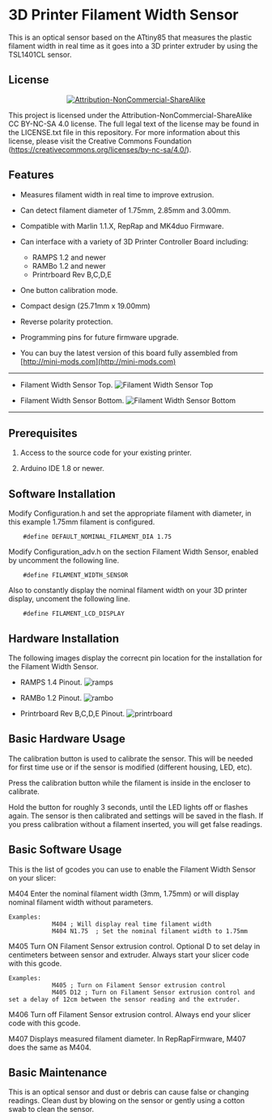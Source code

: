 # 3D Printer Filament Width Sensor
This is an optical sensor based on the ATtiny85 that measures the plastic filament width in real time as it goes into a 3D printer extruder by using the TSL1401CL sensor.

License
-------
<div align="center"><a rel="license" href="https://creativecommons.org/licenses/by-nc-sa/4.0/"><img alt="Attribution-NonCommercial-ShareAlike" style="border-width:0" src="https://i.creativecommons.org/l/by-nc-sa/4.0/88x31.png" /></a><br /></div>

This project is licensed under the Attribution-NonCommercial-ShareAlike CC BY-NC-SA 4.0 license. The full legal text of the license may be found in the LICENSE.txt file in this repository. For more information about this license, please visit 
the Creative Commons Foundation (https://creativecommons.org/licenses/by-nc-sa/4.0/).

Features
--------
* Measures filament width in real time to improve extrusion.

* Can detect filament diameter of 1.75mm, 2.85mm and 3.00mm.

* Compatible with Marlin 1.1.X, RepRap and MK4duo Firmware.

* Can interface with a variety of 3D Printer Controller Board including:
	- RAMPS 1.2 and newer
	- RAMBo 1.2 and newer
	- Printrboard Rev B,C,D,E

* One button calibration mode.

* Compact design (25.71mm x 19.00mm)

* Reverse polarity protection.

* Programming pins for future firmware upgrade.

* You can buy the latest version of this board fully assembled from [http://mini-mods.com](http://mini-mods.com)

----------
* Filament Width Sensor Top.
![Filament Width Sensor Top](pictures/top_white.png)

* Filament Width Sensor Bottom.
![Filament Width Sensor Bottom](pictures/bottom_white.png)
----------

Prerequisites
---------------------
1. Access to the source code for your existing printer.

2. Arduino IDE 1.8 or newer.

Software Installation
---------------------
Modify Configuration.h and set the appropriate filament with diameter, in this example 1.75mm filament is configured.

		#define DEFAULT_NOMINAL_FILAMENT_DIA 1.75 
			
Modify Configuration_adv.h on the section Filament Width Sensor, enabled by uncomment the following line.

		#define FILAMENT_WIDTH_SENSOR
			
Also to constantly display the nominal filament width on your 3D printer display, uncoment the following line.

		#define FILAMENT_LCD_DISPLAY 
			
Hardware Installation
---------------------
The following images display the correcnt pin location for the installation for the Filament Width Sensor.

* RAMPS 1.4 Pinout.
![ramps](pictures/ramps.png)

* RAMBo 1.2 Pinout.
![rambo](pictures/rambo.png)

* Printrboard Rev B,C,D,E Pinout.
![printrboard](pictures/printrboard.png)

Basic Hardware Usage
--------------------
The calibration button is used to calibrate the sensor. This will be needed for first time use or if the sensor is modified (different housing, LED, etc). 

Press the calibration button while the filament is inside in the encloser to calibrate. 

Hold the button for roughly 3 seconds, until the LED lights off or flashes again. The sensor is then calibrated and settings will be saved in the flash. If you press calibration without a filament inserted, you will get false readings.

Basic Software Usage
--------------------
This is the list of gcodes you can use to enable the Filament Width Sensor on your slicer:

M404	Enter the nominal filament width (3mm, 1.75mm) or will display nominal filament width without parameters.

	Examples:
				M404 ; Will display real time filament width
				M404 N1.75	; Set the nominal filament width to 1.75mm
				
M405	Turn ON Filament Sensor extrusion control. Optional D<delay in cm> to set delay in centimeters between sensor and extruder. Always start your slicer code with this gcode.

	Examples:
				M405 ; Turn on Filament Sensor extrusion control
				M405 D12 ; Turn on Filament Sensor extrusion control and set a delay of 12cm between the sensor reading and the extruder.
				
M406	Turn off Filament Sensor extrusion control. Always end your slicer code with this gcode. 

M407	Displays measured filament diameter. In RepRapFirmware, M407 does the same as M404. 

Basic Maintenance
-----------------
This is an optical sensor and dust or debris can cause false or changing readings. Clean dust by blowing on the sensor or gently using a cotton swab to clean the sensor.
